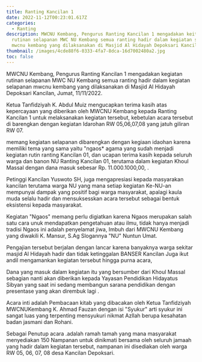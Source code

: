 ```yaml
---
title: Ranting Kancilan 1
date: 2022-11-12T00:23:01.617Z
categories:
  - Ranting
description: MWCNU Kembang, Pengurus Ranting Kancilan 1 mengadakan keitan
  rutinan selapanan MWC NU Kembang semua ranting hadir dalam kegiatan selapanan
  mwcnu kembang yang dilaksanakan di Masjid Al Hidayah Depoksari Kancilan.
thumbnail: /images/4cde88f6-0333-4fa7-8dca-16d7002480a2.jpg
toc: false
---
```

MWCNU Kembang, Pengurus Ranting Kancilan 1 mengadakan kegiatan rutinan selapanan MWC NU Kembang semua ranting hadir dalam kegiatan selapanan mwcnu kembang yang dilaksanakan di Masjid Al Hidayah Depoksari Kancilan, Jumat, 11/11/2022.

Ketua Tanfidziyah K. Abdul Muiz mengucapkan terima kasih atas kepercayaan yang diberikan oleh MWCNU Kembang kepada Ranting Kancilan 1 untuk melaksanakan kegiatan tersebut, kebetulan acara tersebut di barengkan dengan kegiatan Idarohan RW 05,06,07,08 yang jatuh giliran RW 07.

memang kegiatan selapanan dibarengkan dengan kegiaan idaohan karena memiliki tema yang sama yaitu "ngaos* agama yang sudah menjadi kegiatan rutin ranting Kancilan 01, dan ucapan terima kasih kepada seluruh warga dan banon NU Ranting Kancilan 01, terutama dalam kegiatan Khoul Massal dengan dana masuk sebesar Rp. 11.000.1000,00, .

Petinggi Kancilan Yuswoto SH, juga mengapresiasi kepada masyarakan kancilan terutama warga NU yang mana setiap kegiatan Ke-NU-an mempunyai dampak yang positif bagi warga masyarakat, apalagi kaula muda selalu hadir dan mensuksesskan acara tersebut sebagai bentuk eksistensi kepada masyarakat.

Kegiatan "Ngaos" memang perlu digiatkan karena Ngaos merupakan salah satu cara unuk mendapatkan pengetahuan atau ilmu, tidak hanya menjadi tradisi Ngaos ini adalah penyelamat jiwa, Imbuh dari MWCNU Kembang yang diwakili K. Mansur, S.Ag Slogannya "NU" Nuntun Umat.

Pengajian tersebut berjalan dengan lancar karena banyaknya warga sekitar masjid Al Hidayah hadir dan tidak ketinggalan BANSER Kancilan Juga ikut andil mengamankan kegiatan tersebut hingga purna acara,

Dana yang masuk dalam kegiatan itu yang bersumber dari Khoul Massal sebagian nanti akan diberikan kepada Yayasan Pendidikan Hidayatus Sibyan yang saat ini sedang membangun sarana pendidikan dengan presentase yang akan dirembuk lagi .

Acara inti adalah Pembacaan kitab yang dibacakan oleh Ketua Tanfidziyah MWCNUKembang K. Ahmad Fauzan dengan isi "Syukur" arti syukur ini sangat luas yang terpenting mensyukuri nikmat Azllah berupa kesahatan badan jasmani dan Rohani.

Sebagai Penutup acara .adalah ramah tamah yang mana masyarakat menyediakan 150 Nampanan untuk dinikmati bersama oleh seluruh jamaah yang hadir dalam kegiatan tersebut, nampanan ini disediakan oleh warga RW 05, 06, 07, 08 desa Kancilan Depoksari.